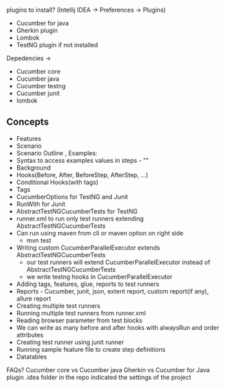 plugins to install? (Intellij IDEA -> Preferences -> Plugins)
- Cucumber for java
- Gherkin plugin
- Lombok
- TestNG plugin if not installed

Depedencies ->

- Cucumber core
- Cucumber java
- Cucumber testng
- Cucumber junit
- lombok


## Concepts
- Features
- Scenario
- Scenario Outline , Examples: 
- Syntax to access examples values in steps - "<url>"
- Background 
- Hooks(Before, After, BeforeStep, AfterStep, ...) 
- Conditional Hooks(with tags)
- Tags
- CucumberOptions for TestNG and Junit
- RunWith for Junit
- AbstractTestNGCucumberTests for TestNG
- runner.xml to run only test runners extending AbstractTestNGCucumberTests
- Can run using maven from cli or maven option on right side 
  - mvn test
- Writing custom CucumberParallelExecutor extends AbstractTestNGCucumberTests 
  - our test runners will extend CucumberParallelExecutor instead of AbstractTestNGCucumberTests
  - we write testng hooks in CucumberParallelExecutor
- Adding tags, features, glue, reports to test runners
- Reports - Cucumber, junit, json, extent report, custom report(if any), allure report
- Creating multiple test runners
- Running multiple test runners from runner.xml
- Reading browser parameter from test blocks
- We can write as many before and after hooks with alwaysRun and order attributes
- Creating test runner using junit runner 
- Running sample feature file to create step definitions
- Datatables


FAQs?
Cucumber core vs Cucumber java
Gherkin vs Cucumber for Java plugin
.idea folder in the repo indicated the settings of the project
